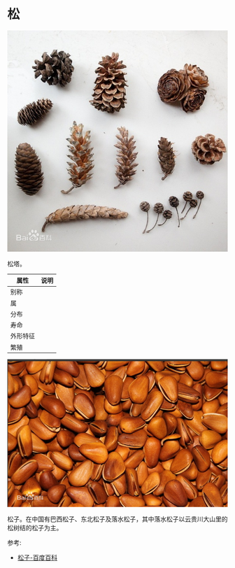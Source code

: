 # 松

![](01.jpeg)

松塔。

|属性|说明|
| ---- | ---- |
| 别称||
| 属||
| 分布||
| 寿命||
| 外形特征||
| 繁殖||

![](02.png)

松子。在中国有巴西松子、东北松子及落水松子，其中落水松子以云贵川大山里的松树结的松子为主。

参考:
- [松子-百度百科](https://baike.baidu.com/item/%E6%9D%BE%E5%AD%90/991718?fromModule=lemma_search-box)
